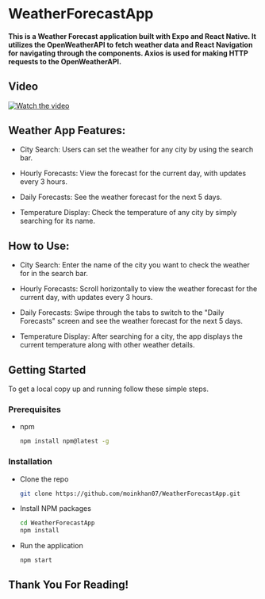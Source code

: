 # WeatherForecastApp

#### This is a Weather Forecast application built with Expo and React Native. It utilizes the OpenWeatherAPI to fetch weather data and React Navigation for navigating through the components. Axios is used for making HTTP requests to the OpenWeatherAPI.

## Video 
[![Watch the video](https://i.imgur.com/vKb2F1B.png)](https://drive.google.com/file/d/131eL5ec9tD3jy7vx0jBw9aA_CXR5UICD/view?usp=drive_link)


## Weather App Features:
- City Search:
Users can set the weather for any city by using the search bar.

- Hourly Forecasts:
View the forecast for the current day, with updates every 3 hours.

- Daily Forecasts:
See the weather forecast for the next 5 days.

- Temperature Display:
Check the temperature of any city by simply searching for its name.

## How to Use:
- City Search:
Enter the name of the city you want to check the weather for in the search bar.

- Hourly Forecasts:
Scroll horizontally to view the weather forecast for the current day, with updates every 3 hours.

- Daily Forecasts:
Swipe through the tabs to switch to the "Daily Forecasts" screen and see the weather forecast for the next 5 days.

- Temperature Display:
After searching for a city, the app displays the current temperature along with other weather details.

## Getting Started

To get a local copy up and running follow these simple steps.

### Prerequisites

- npm
  ```sh
  npm install npm@latest -g

### Installation
- Clone the repo
  ``` sh
  git clone https://github.com/moinkhan07/WeatherForecastApp.git

- Install NPM packages
  ``` sh
  cd WeatherForecastApp
  npm install

- Run the application
  ``` sh
  npm start

## Thank You For Reading!
